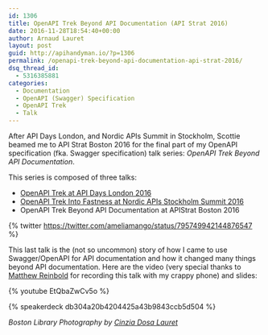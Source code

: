 ```yaml
---
id: 1306
title: OpenAPI Trek Beyond API Documentation (API Strat 2016)
date: 2016-11-28T18:54:40+00:00
author: Arnaud Lauret
layout: post
guid: http://apihandyman.io/?p=1306
permalink: /openapi-trek-beyond-api-documentation-api-strat-2016/
dsq_thread_id:
  - 5316385881
categories:
  - Documentation
  - OpenAPI (Swagger) Specification
  - OpenAPI Trek
  - Talk
---
```

After API Days London, and Nordic APIs Summit in Stockholm, Scottie beamed me to API Strat Boston 2016 for the final part of my OpenAPI specification (fka. Swagger specification) talk series: *OpenAPI Trek Beyond API Documentation*.

This series is composed of three talks:

- [OpenAPI Trek at API Days London 2016](/openapi-trek-api-days-london-2016/)
- [OpenAPI Trek Into Fastness at Nordic APIs Stockholm Summit 2016](/openapi-trek-into-fastness-nordic-apis-summit-2016/)
- OpenAPI Trek Beyond API Documentation at APIStrat Boston 2016

{% twitter https://twitter.com/ameliamango/status/795749942144876547 %}

This last talk is the (not so uncommon) story of how I came to use Swagger/OpenAPI for API documentation and how it changed many things beyond API documentation. Here are the video (very special thanks to [Matthew Reinbold](https://twitter.com/libel_vox) for recording this talk with my crappy phone) and slides:

{% youtube EtQbaZwCv5o %}

{% speakerdeck db304a20b4204425a43b9843ccb5d504 %}

*Boston Library Photography by [Cinzia Dosa Lauret](http://www.misterlapin.com)*